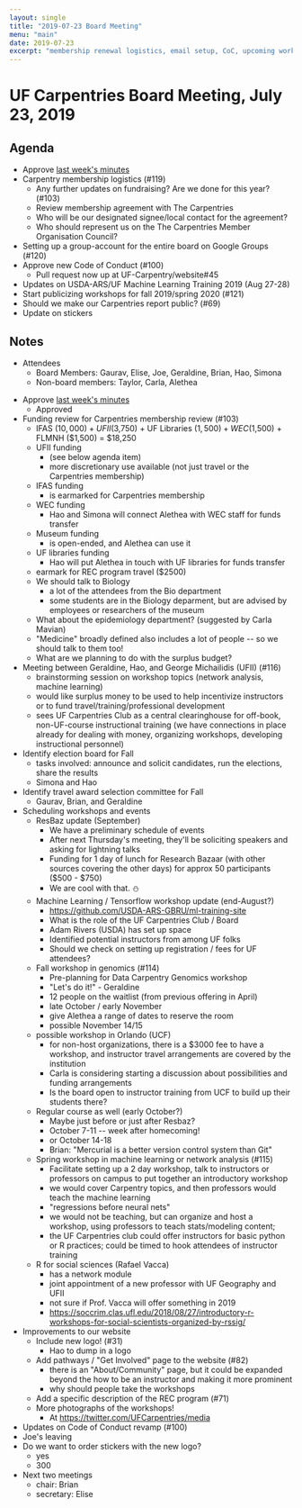 ```yaml
---
layout: single
title: "2019-07-23 Board Meeting"
menu: "main"
date: 2019-07-23
excerpt: "membership renewal logistics, email setup, CoC, upcoming workshops, public reporting, stickers"
---
```


# UF Carpentries Board Meeting, July 23, 2019

## Agenda

* Approve [last week's minutes](https://www.uf-carpentries.org/minutes/board-2019-06-25/)
* Carpentry membership logistics (#119)
    - Any further updates on fundraising? Are we done for this year? (#103)
    - Review membership agreement with The Carpentries
    - Who will be our designated signee/local contact for the agreement?
    - Who should represent us on the The Carpentries Member Organisation Council?
* Setting up a group-account for the entire board on Google Groups (#120)
* Approve new Code of Conduct (#100)
    - Pull request now up at UF-Carpentry/website#45
* Updates on USDA-ARS/UF Machine Learning Training 2019 (Aug 27-28)
* Start publicizing workshops for fall 2019/spring 2020 (#121)
* Should we make our Carpentries report public? (#69)
* Update on stickers

## Notes

* Attendees
    - Board Members: Gaurav, Elise, Joe, Geraldine, Brian, Hao, Simona
    - Non-board members: Taylor, Carla, Alethea
- Approve [last week's minutes](https://www.uf-carpentries.org/minutes/board-2019-06-25/)
    - Approved
- Funding review for Carpentries membership review (#103)
  - IFAS ($10,000) + UFII ($3,750) + UF Libraries ($1,500) + WEC ($1,500) + FLMNH ($1,500) = $18,250
  - UFII funding
      - (see below agenda item)
      - more discretionary use available (not just travel or the Carpentries membership)
  - IFAS funding
      - is earmarked for Carpentries membership
  - WEC funding
      - Hao and Simona will connect Alethea with WEC staff for funds transfer
  - Museum funding
      - is open-ended, and Alethea can use it
  - UF libraries funding
      - Hao will put Alethea in touch with UF libraries for funds transfer
  - earmark for REC program travel ($2500)
  - We should talk to Biology
      - a lot of the attendees from the Bio department
      - some students are in the Biology deparment, but are advised by employees or researchers of the museum
  - What about the epidemiology department? (suggested by Carla Mavian)
  - "Medicine" broadly defined also includes a lot of people -- so we should talk to them too!
  - What are we planning to do with the surplus budget?
- Meeting between Geraldine, Hao, and George Michailidis (UFII) (#116)
    - brainstorming session on workshop topics (network analysis, machine learning)
    - would like surplus money to be used to help incentivize instructors or to fund travel/training/professional development
    - sees UF Carpentries Club as a central clearinghouse for off-book, non-UF-course instructional training (we have connections in place already for dealing with money, organizing workshops, developing instructional personnel)
- Identify election board for Fall
    - tasks involved: announce and solicit candidates, run the elections, share the results
    - Simona and Hao
- Identify travel award selection committee for Fall
    - Gaurav, Brian, and Geraldine
- Scheduling workshops and events
  - ResBaz update (September)
    - We have a preliminary schedule of events
    - After next Thursday's meeting, they'll be soliciting speakers and asking for lightning talks
    - Funding for 1 day of lunch for Research Bazaar (with other sources covering the other days) for approx 50 participants ($500 - $750)
    - We are cool with that. :snowman: 
  - Machine Learning / Tensorflow workshop update (end-August?)
    - https://github.com/USDA-ARS-GBRU/ml-training-site
    - What is the role of the UF Carpentries Club / Board 
    - Adam Rivers (USDA) has set up space
    - Identified potential instructors from among UF folks
    - Should we check on setting up registration / fees for UF attendees?
  - Fall workshop in genomics (#114)
    - Pre-planning for Data Carpentry Genomics workshop
    - "Let's do it!" - Geraldine
    - 12 people on the waitlist (from previous offering in April)
    - late October / early November
    - give Alethea a range of dates to reserve the room
    - possible November 14/15
  - possible workshop in Orlando (UCF)
    - for non-host organizations, there is a $3000 fee to have a workshop, and instructor travel arrangements are covered by the institution
    - Carla is considering starting a discussion about possibilities and funding arrangements
    - Is the board open to instructor training from UCF to build up their students there?
  - Regular course as well (early October?)
      - Maybe just before or just after Resbaz?
      - October 7-11 -- week after homecoming!
      - or October 14-18
      - Brian: "Mercurial is a better version control system than Git"
  - Spring workshop in machine learning or network analysis (#115)
      - Facilitate setting up a 2 day workshop, talk to instructors or professors on campus to put together an introductory workshop
      - we would cover Carpentry topics, and then professors would teach the machine learning
      - "regressions before neural nets"
      - we would not be teaching, but can organize and host a workshop, using professors to teach stats/modeling content;
      - the UF Carpentries club could offer instructors for basic python or R practices; could be timed to hook attendees of instructor training
  - R for social sciences (Rafael Vacca)
      - has a network module
      - joint appointment of a new professor with UF Geography and UFII
      - not sure if Prof. Vacca will offer something in 2019
      - https://soccrim.clas.ufl.edu/2018/08/27/introductory-r-workshops-for-social-scientists-organized-by-rssig/
- Improvements to our website
  - Include new logo! (#31)
      - Hao to dump in a logo
  - Add pathways / "Get Involved" page to the website (#82)
      - there is an "About/Community" page, but it could be expanded beyond the how to be an instructor and making it more prominent
      - why should people take the workshops
  - Add a specific description of the REC program (#71)
  - More photographs of the workshops!
      - At https://twitter.com/UFCarpentries/media
- Updates on Code of Conduct revamp (#100)
- Joe's leaving
- Do we want to order stickers with the new logo?
    - yes
    - 300
- Next two meetings
    - chair: Brian
    - secretary: Elise
